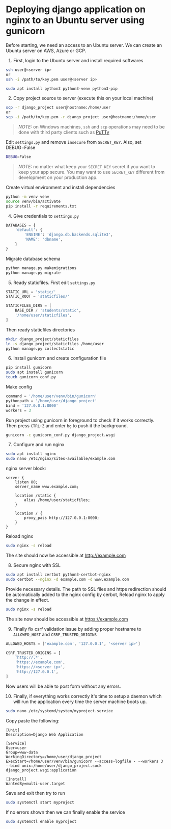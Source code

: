 # Deploying django application on nginx to an Ubuntu server using gunicorn

Before starting, we need an access to an Ubuntu server. We can create an Ubuntu server on AWS, Azure or GCP.

1. First, login to the Ubuntu server and install required softwares

```bash
ssh user@<server ip>
or
ssh -i /path/to/key.pem user@<server ip>

sudo apt install python3 python3-venv python3-pip
```

2. Copy project source to server (execute this on your local machine)

```bash
scp -r django_project user@hostname:/home/user
or
scp -i /path/to/key.pem -r django_project user@hostname:/home/user
```

> _NOTE:_ on Windows machines, `ssh` and `scp` operations may need to be done with
> third party clients such as [PuTTy](https://www.putty.org/)

Edit `settings.py` and remove `insecure` from `SECRET_KEY`. Also, set DEBUG=False
```bash
DEBUG=False
```

> _NOTE:_ no matter what keep your `SECRET_KEY` secret if you want to keep your app secure.
> You may want to use `SECRET_KEY` different from development on your production app.

Create virtual environment and install dependencies
```bash
python -m venv venv
source venv/bin/activate
pip install -r requirements.txt
```

4. Give credentials to `settings.py`

```python
DATABASES = {
    'default': {
        'ENGINE': 'django.db.backends.sqlite3',
        'NAME': 'dbname',
    }
}
```

Migrate database schema
```bash
python manage.py makemigrations
python manage.py migrate
```

5. Ready staticfiles. First edit `settings.py`
```python
STATIC_URL = 'static/'
STATIC_ROOT = 'staticfiles/'

STATICFILES_DIRS = [
    BASE_DIR / 'students/static',
    '/home/user/staticfiles',
]
```

Then ready staticfiles directories
```bash
mkdir django_project/staticfiles
ln -s django_project/staticfiles /home/user
python manage.py collectstatic
```


6. Install gunicorn and create configuration file
```bash
pip install gunicorn
sudo apt install gunicorn
touch gunicorn_conf.py
```

Make config
```python
command = '/home/user/venv/bin/gunicorn'
pythonpath = '/home/user/django_project'
bind = '127.0.0.1:8000'
workers = 3
```

Run project using gunicorn in foreground to check if it works correctly. Then press `CTRL+Z` and enter `bg` to push it the background.
```bash
gunicorn -c gunicorn_conf.py django_project.wsgi
```

7. Configure and run nginx
```bash
sudo apt install nginx
sudo nano /etc/nginx/sites-available/example.com
```

nginx server block:
```
server {
    listen 80;
    server_name www.example.com;

    location /static {
        alias /home/user/staticfiles;
    }

    location / {
        proxy_pass http://127.0.0.1:8000;
    }
}
```

Reload nginx
```bash
sudo nginx -s reload
```

The site should now be accessible at http://example.com

8. Secure nginx with SSL

```bash
sudo apt install certbot python3-certbot-nginx
sudo certbot --nginx -d example.com -d www.example.com
```
Provide necessary details. The path to SSL files and https redirection should be automatically added to the nginx config by cerbot,
Reload nginx to apply the change in effect.

```bash
sudo nginx -s reload
```

The site now should be accessible at https://example.com

9. Finally fix csrf validation issue by adding proper hostname to `ALLOWED_HOST` and `CSRF_TRUSTED_ORIGINS`

```python
ALLOWED_HOSTS = ['example.com', '127.0.0.1', '<server ip>']

CSRF_TRUSTED_ORIGINS = [
    'http://.*',
    'https://example.com',
    'https://<server ip>',
    'http://127.0.0.1',
]
```

Now users will be able to post form without any errors.


10. Finally, if everything works correctly it's time to setup a daemon which will run the application every time the server machine boots up.

```bash
sudo nano /etc/systemd/system/myproject.service
```

Copy paste the following:

```
[Unit]
Description=Django Web Application

[Service]
User=user
Group=www-data
WorkingDirectory=/home/user/django_project
ExecStart=/home/user/venv/bin/gunicorn --access-logfile - --workers 3 --bind unix:/home/user/django_project.sock django_project.wsgi:application

[Install]
WantedBy=multi-user.target
```

Save and exit then try to run
```bash
sudo systemctl start myproject
```

If no errors shown then we can finally enable the service
```bash
sudo systemctl enable myproject
```

